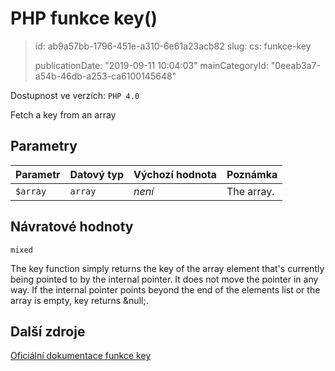 PHP funkce key()
================

> id: ab9a57bb-1796-451e-a310-6e61a23acb82
> slug:
> 	cs: funkce-key
>
> publicationDate: "2019-09-11 10:04:03"
> mainCategoryId: "0eeab3a7-a54b-46db-a253-ca6100145648"

Dostupnost ve verzích: `PHP 4.0`

Fetch a key from an array


Parametry
--------------

| Parametr | Datový typ | Výchozí hodnota | Poznámka |
|-----|-----|-----|-----|
| `$array` | `array` | *není* | The array. |


Návratové hodnoty
----------------

`mixed`

The key function simply returns the
key of the array element that's currently being pointed to by the
internal pointer. It does not move the pointer in any way. If the
internal pointer points beyond the end of the elements list or the array is
empty, key returns &null;.

Další zdroje
------------

[Oficiální dokumentace funkce key](https://www.php.net/manual/en/function.key.php)
